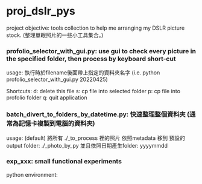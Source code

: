 # proj_dslr_pys

project objective: tools collection to help me arranging my DSLR picture stock. (整理單眼照片的一些小工具集合。)

### profolio_selector_with_gui.py: use gui to check every picture in the specified folder, then process by keyboard short-cut
usage: 執行時於filename後面帶上指定的資料夾名字 (i.e. python profolio_selector_with_gui.py 20220425)

Shortcuts: 
d: delete this file
s: cp file into selected folder
p: cp file into profolio folder 
q: quit application

### batch_divert_to_folders_by_datetime.py: 快速整理整個資料夾 (通常為記憶卡複製到電腦的資料夾)
usage: (default) 將所有 ./_to_process 裡的照片 依照metadata 移到 預設的output folder: ./_photo_by_py 
並且依照日期產生folder: yyyymmdd


### exp_xxx: small functional experiments

python environment: 


